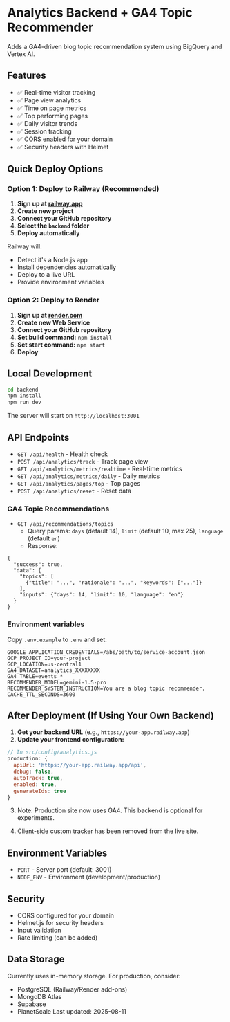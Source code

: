 # Analytics Backend + GA4 Topic Recommender

Adds a GA4-driven blog topic recommendation system using BigQuery and Vertex AI.

## Features

- ✅ Real-time visitor tracking
- ✅ Page view analytics
- ✅ Time on page metrics
- ✅ Top performing pages
- ✅ Daily visitor trends
- ✅ Session tracking
- ✅ CORS enabled for your domain
- ✅ Security headers with Helmet

## Quick Deploy Options

### Option 1: Deploy to Railway (Recommended)

1. **Sign up at [railway.app](https://railway.app)**
2. **Create new project**
3. **Connect your GitHub repository**
4. **Select the `backend` folder**
5. **Deploy automatically**

Railway will:
- Detect it's a Node.js app
- Install dependencies automatically
- Deploy to a live URL
- Provide environment variables

### Option 2: Deploy to Render

1. **Sign up at [render.com](https://render.com)**
2. **Create new Web Service**
3. **Connect your GitHub repository**
4. **Set build command:** `npm install`
5. **Set start command:** `npm start`
6. **Deploy**

## Local Development

```bash
cd backend
npm install
npm run dev
```

The server will start on `http://localhost:3001`

## API Endpoints

- `GET /api/health` - Health check
- `POST /api/analytics/track` - Track page view
- `GET /api/analytics/metrics/realtime` - Real-time metrics
- `GET /api/analytics/metrics/daily` - Daily metrics
- `GET /api/analytics/pages/top` - Top pages
- `POST /api/analytics/reset` - Reset data

### GA4 Topic Recommendations

- `GET /api/recommendations/topics`
  - Query params: `days` (default 14), `limit` (default 10, max 25), `language` (default `en`)
  - Response:

```
{
  "success": true,
  "data": {
    "topics": [
      {"title": "...", "rationale": "...", "keywords": ["..."]}
    ],
    "inputs": {"days": 14, "limit": 10, "language": "en"}
  }
}
```

### Environment variables

Copy `.env.example` to `.env` and set:

```
GOOGLE_APPLICATION_CREDENTIALS=/abs/path/to/service-account.json
GCP_PROJECT_ID=your-project
GCP_LOCATION=us-central1
GA4_DATASET=analytics_XXXXXXXX
GA4_TABLE=events_*
RECOMMENDER_MODEL=gemini-1.5-pro
RECOMMENDER_SYSTEM_INSTRUCTION=You are a blog topic recommender.
CACHE_TTL_SECONDS=3600
```

## After Deployment (If Using Your Own Backend)

1. **Get your backend URL** (e.g., `https://your-app.railway.app`)
2. **Update your frontend configuration:**

```javascript
// In src/config/analytics.js
production: {
  apiUrl: 'https://your-app.railway.app/api',
  debug: false,
  autoTrack: true,
  enabled: true,
  generateIds: true
}
```

3. Note: Production site now uses GA4. This backend is optional for experiments.

4. Client-side custom tracker has been removed from the live site.

## Environment Variables

- `PORT` - Server port (default: 3001)
- `NODE_ENV` - Environment (development/production)

## Security

- CORS configured for your domain
- Helmet.js for security headers
- Input validation
- Rate limiting (can be added)

## Data Storage

Currently uses in-memory storage. For production, consider:
- PostgreSQL (Railway/Render add-ons)
- MongoDB Atlas
- Supabase
- PlanetScale 
Last updated: 2025-08-11
